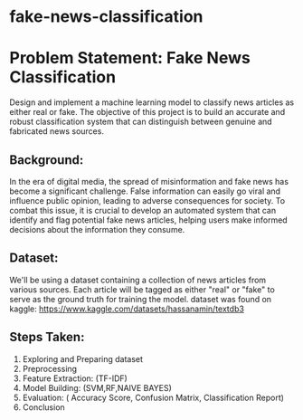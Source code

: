 # fake-news-classification

# Problem Statement: Fake News Classification
Design and implement a machine learning model to classify news articles as either real or fake. The objective of this project is to build an accurate and robust classification system that can distinguish between genuine and fabricated news sources.

## Background:
In the era of digital media, the spread of misinformation and fake news has become a significant challenge. False information can easily go viral and influence public opinion, leading to adverse consequences for society. To combat this issue, it is crucial to develop an automated system that can identify and flag potential fake news articles, helping users make informed decisions about the information they consume.

## Dataset:
We'll be using a dataset containing a collection of news articles from various sources. Each article will be tagged as either "real" or "fake" to serve as the ground truth for training the model.
dataset was found on kaggle: https://www.kaggle.com/datasets/hassanamin/textdb3


## Steps Taken:

1. Exploring and Preparing dataset
2. Preprocessing
3. Feature Extraction: (TF-IDF)
4. Model Building: (SVM,RF,NAIVE BAYES)
5. Evaluation: ( Accuracy Score, Confusion Matrix, Classification Report)
6. Conclusion    
